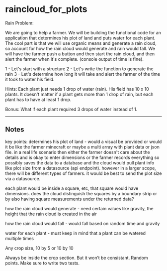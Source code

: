 # raincloud_for_plots



Rain Problem: 

We are going to help a farmer. We will be building the functional code for an application that determines his plot of land and puts water for each plant. 
The cool part is that we will use organic means and generate a rain cloud, so account for how the rain cloud would generate and rain would fall. We will have the farmer push a button and then start the rain cloud, and then alert the farmer when it's complete. (console output of time is fine).

1 - Let's start with a structure 
2 - Let's write the function to generate the rain
3 - Let's determine how long it will take and alert the farmer of the time it took to water his field. 

Hints: Each plant just needs 1 drop of water (rain). His field has 10 x 10 plants. It doesn't matter if a plant gets more than 1 drop of rain, but each plant has to have at least 1 drop.

Bonus: What if each plant required 3 drops of water instead of 1. 

---

## Notes


key points:
determines his plot of land - would a visual be provided or would it be like the farmer minecraft or maybe a multi array with plant data or json file. in a real life scenario then either the farmer doesn't care about the details and is okay to enter dimensions or the farmer records everything so possibly saves the data to a database and the cloud would pull plant info like plot size from a datasource (api endpoint). however in a larger scope, there will be different types of farmers. it would be best to send the plot size via a datasource.

each plant would be inside a square, etc, that square would have dimensions. does the cloud distinguish the squares by a boundary strip or by also having square measurements under the returned data?

how the rain cloud would generate - need certain values like gravity, the height that the rain cloud is created in the air

how the rain cloud would fall - would fall based on random time and gravity

water for each plant - must keep in mind that a plant can be watered multiple times


Any crop size, 10 by 5 or 10 by 10


Always be inside the crop section. But it won’t be consistant. Random points. Make sure to write two tests. 
